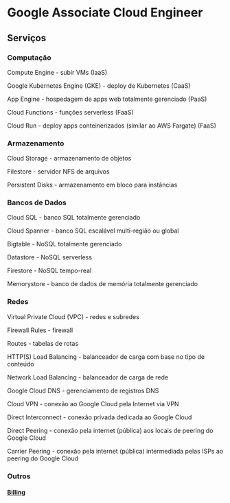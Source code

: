 # Google Associate Cloud Engineer

## Serviços

### Computação

Compute Engine - subir VMs (IaaS)

Google Kubernetes Engine (GKE) - deploy de Kubernetes (CaaS)

App Engine - hospedagem de apps web totalmente gerenciado (PaaS)

Cloud Functions - funções serverless (FaaS)

Cloud Run - deploy apps conteinerizados (similar ao AWS Fargate) (FaaS)

### Armazenamento

Cloud Storage - armazenamento de objetos

Filestore - servidor NFS de arquivos

Persistent Disks - armazenamento em bloco para instâncias

### Bancos de Dados

Cloud SQL - banco SQL totalmente gerenciado

Cloud Spanner - banco SQL escalável multi-região ou global

Bigtable - NoSQL totalmente gerenciado

Datastore - NoSQL serverless

Firestore - NoSQL tempo-real

Memorystore - banco de dados de memória totalmente gerenciado

### Redes

Virtual Private Cloud (VPC) - redes e subredes

Firewall Rules - firewall

Routes - tabelas de rotas

HTTP(S) Load Balancing - balanceador de carga com base no tipo de conteúdo

Network Load Balancing - balanceador de carga de rede

Google Cloud DNS - gerenciamento de registros DNS

Cloud VPN - conexão ao Google Cloud pela Internet via VPN

Direct Interconnect - conexão privada dedicada ao Google Cloud

Direct Peering - conexão pela internet (pública) aos locais de peering do Google Cloud 

Carrier Peering - conexão pela internet (pública) intermediada pelas ISPs ao peering do Google Cloud

### Outros

#### [Billing](./billing/README.md)
